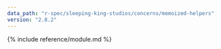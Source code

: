 ```yaml
---
data_path: "r-spec/sleeping-king-studios/concerns/memoized-helpers"
version: "2.8.2"
---
```


{% include reference/module.md %}
